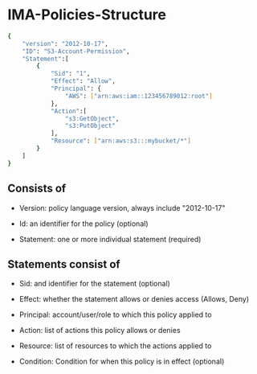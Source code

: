 # IMA-Policies-Structure

```sh
{
    "version": "2012-10-17",
    "ID": "S3-Account-Permission",
    "Statement":[
        {
            "Sid": "1",
            "Effect": "Allow",
            "Principal": {
                "AWS": ["arn:aws:iam::123456789012:root"]
            },
            "Action":[
                "s3:GetObject",
                "s3:PutObject"
            ],
            "Resource": ["arn:aws:s3:::mybucket/*"]
        }
    ]
}
```

## Consists of

- Version: policy language version, always include "2012-10-17"

- Id: an identifier for the policy (optional)

- Statement: one or more individual statement (required)

## Statements consist of

- Sid: and identifier for the statement (optional)

- Effect: whether the statement allows or denies access (Allows, Deny)

- Principal: account/user/role to which this policy applied to

- Action: list of actions this policy allows or denies

- Resource: list of resources to which the actions applied to

- Condition: Condition for when this policy is in effect (optional)

